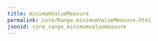```yaml
---
title: minimumValueMeasure
permalink: core/Range.minimumValueMeasure.html
jsonid: core_range_minimumvaluemeasure
---
```

